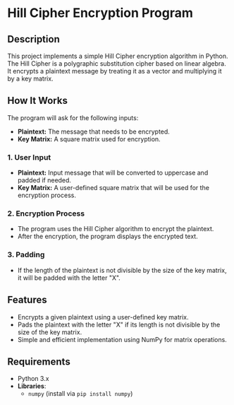 # Hill Cipher Encryption Program

## Description
This project implements a simple Hill Cipher encryption algorithm in Python. The Hill Cipher is a polygraphic substitution cipher based on linear algebra. It encrypts a plaintext message by treating it as a vector and multiplying it by a key matrix.

## How It Works
The program will ask for the following inputs:

- **Plaintext:** The message that needs to be encrypted.
- **Key Matrix:** A square matrix used for encryption.

### 1. User Input

- **Plaintext:** Input message that will be converted to uppercase and padded if needed.
- **Key Matrix:** A user-defined square matrix that will be used for the encryption process.

### 2. Encryption Process

- The program uses the Hill Cipher algorithm to encrypt the plaintext.
- After the encryption, the program displays the encrypted text.

### 3. Padding

- If the length of the plaintext is not divisible by the size of the key matrix, it will be padded with the letter "X".

## Features

- Encrypts a given plaintext using a user-defined key matrix.
- Pads the plaintext with the letter "X" if its length is not divisible by the size of the key matrix.
- Simple and efficient implementation using NumPy for matrix operations.

## Requirements

- Python 3.x
- **Libraries**:
  - `numpy` (install via `pip install numpy`)

